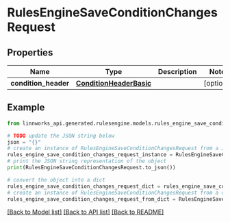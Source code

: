 # RulesEngineSaveConditionChangesRequest


## Properties

Name | Type | Description | Notes
------------ | ------------- | ------------- | -------------
**condition_header** | [**ConditionHeaderBasic**](ConditionHeaderBasic.md) |  | [optional] 

## Example

```python
from linnworks_api.generated.rulesengine.models.rules_engine_save_condition_changes_request import RulesEngineSaveConditionChangesRequest

# TODO update the JSON string below
json = "{}"
# create an instance of RulesEngineSaveConditionChangesRequest from a JSON string
rules_engine_save_condition_changes_request_instance = RulesEngineSaveConditionChangesRequest.from_json(json)
# print the JSON string representation of the object
print(RulesEngineSaveConditionChangesRequest.to_json())

# convert the object into a dict
rules_engine_save_condition_changes_request_dict = rules_engine_save_condition_changes_request_instance.to_dict()
# create an instance of RulesEngineSaveConditionChangesRequest from a dict
rules_engine_save_condition_changes_request_from_dict = RulesEngineSaveConditionChangesRequest.from_dict(rules_engine_save_condition_changes_request_dict)
```
[[Back to Model list]](../README.md#documentation-for-models) [[Back to API list]](../README.md#documentation-for-api-endpoints) [[Back to README]](../README.md)


